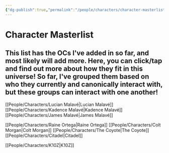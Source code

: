 ```yaml
---
{"dg-publish":true,"permalink":"/people/characters/character-masterlist/","pinned":true,"tags":["characters","masterlist"],"dgHomeLink":true,"dgShowLocalGraph":true,"dgShowFileTree":true}
---
```


# Character Masterlist

## This list has the OCs I've added in so far, and most likely will add more. Here, you can click/tap and find out more about how they fit in this universe! So far, I've grouped them based on who they currently and canonically interact with, but these groups can interact with one another!

[[People/Characters/Lucian Malavé\|Lucian Malavé]]
[[People/Characters/Kadence Malavé\|Kadence Malavé]]
[[People/Characters/James Malavé\|James Malavé]]

[[People/Characters/Raine Ortega\|Raine Ortega]]
[[People/Characters/Colt Morgan\|Colt Morgan]]
[[People/Characters/The Coyote\|The Coyote]]
[[People/Characters/Citadel\|Citadel]]

[[People/Characters/K10Z\|K10Z]]






